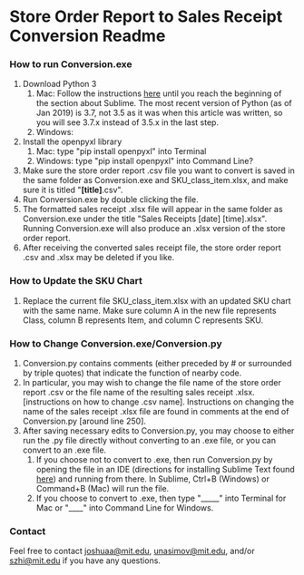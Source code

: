 # Store Order Report to Sales Receipt Conversion Readme

### How to run Conversion.exe
1. Download Python 3
    1. Mac: Follow the instructions [here](https://ehmatthes.github.io/pcc/chapter_01/osx_setup.html) until you reach the beginning of the section about Sublime. The most recent version of Python (as of Jan 2019) is 3.7, not 3.5 as it was when this article was written, so you will see 3.7.x instead of 3.5.x in the last step.
    2. Windows:
2. Install the openpyxl library
    1. Mac: type "pip install openpyxl" into Terminal
    2. Windows: type "pip install openpyxl" into Command Line?
3. Make sure the store order report .csv file you want to convert is saved in the same folder as Conversion.exe and SKU_class_item.xlsx, and make sure it is titled "__[title]__.csv". 
4. Run Conversion.exe by double clicking the file.
5. The formatted sales receipt .xlsx file will appear in the same folder as Conversion.exe under the title "Sales Receipts [date] [time].xlsx". Running Conversion.exe will also produce an .xlsx version of the store order report.
6. After receiving the converted sales receipt file, the store order report .csv and .xlsx may be deleted if you like.

### How to Update the SKU Chart

 1. Replace the current file SKU_class_item.xlsx with an updated SKU chart with the same name. Make sure column A in the new file represents Class, column B represents Item, and column C represents SKU.

### How to Change Conversion.exe/Conversion.py
1. Conversion.py contains comments (either preceded by # or surrounded by triple quotes) that indicate the function of nearby code. 
2. In particular, you may wish to change the file name of the store order report .csv or the file name of the resulting sales receipt .xlsx. [instructions on how to change .csv name]. Instructions on changing the name of the sales receipt .xlsx file are found in comments at the end of Conversion.py [around line 250].
3. After saving necessary edits to Conversion.py, you may choose to either run the .py file directly without converting to an .exe file, or you can convert to an .exe file.
    1. If you choose not to convert to .exe, then run Conversion.py by opening the file in an IDE (directions for installing Sublime Text found [here](https://ehmatthes.github.io/pcc/chapter_01/osx_setup.html)) and running from there. In Sublime, Ctrl+B (Windows) or Command+B (Mac) will run the file.
    2. If you choose to convert to .exe, then type "_____" into Terminal for Mac or "____" into Command Line for Windows.

### Contact
Feel free to contact joshuaa@mit.edu, unasimov@mit.edu, and/or szhi@mit.edu if you have any questions.